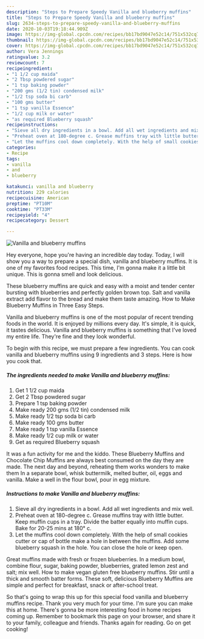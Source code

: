 ```yaml
---
description: "Steps to Prepare Speedy Vanilla and blueberry muffins"
title: "Steps to Prepare Speedy Vanilla and blueberry muffins"
slug: 2634-steps-to-prepare-speedy-vanilla-and-blueberry-muffins
date: 2020-10-03T19:18:44.909Z
image: https://img-global.cpcdn.com/recipes/bb17bd9047e52c14/751x532cq70/vanilla-and-blueberry-muffins-recipe-main-photo.jpg
thumbnail: https://img-global.cpcdn.com/recipes/bb17bd9047e52c14/751x532cq70/vanilla-and-blueberry-muffins-recipe-main-photo.jpg
cover: https://img-global.cpcdn.com/recipes/bb17bd9047e52c14/751x532cq70/vanilla-and-blueberry-muffins-recipe-main-photo.jpg
author: Vera Jennings
ratingvalue: 3.2
reviewcount: 7
recipeingredient:
- "1 1/2 cup maida"
- "2 Tbsp powdered sugar"
- "1 tsp baking powder"
- "200 gms (1/2 tin) condensed milk"
- "1/2 tsp soda bi carb"
- "100 gms butter"
- "1 tsp vanilla Essence"
- "1/2 cup milk or water"
- "as required Blueberry squash"
recipeinstructions:
- "Sieve all dry ingredients in a bowl. Add all wet ingredients and mix well."
- "Preheat oven at 180-degree c. Grease muffins tray with little butter. Keep muffin cups in a tray. Divide the batter equally into muffin cups. Bake for 20-25 mins at 180° c."
- "Let the muffins cool down completely. With the help of small cookies cutter or cap of bottle make a hole in between the muffins. Add some blueberry squash in the hole. You can close the hole or keep open."
categories:
- Recipe
tags:
- vanilla
- and
- blueberry

katakunci: vanilla and blueberry 
nutrition: 229 calories
recipecuisine: American
preptime: "PT10M"
cooktime: "PT33M"
recipeyield: "4"
recipecategory: Dessert

---
```



![Vanilla and blueberry muffins](https://img-global.cpcdn.com/recipes/bb17bd9047e52c14/751x532cq70/vanilla-and-blueberry-muffins-recipe-main-photo.jpg)

Hey everyone, hope you're having an incredible day today. Today, I will show you a way to prepare a special dish, vanilla and blueberry muffins. It is one of my favorites food recipes. This time, I'm gonna make it a little bit unique. This is gonna smell and look delicious.

These blueberry muffins are quick and easy with a moist and tender center bursting with blueberries and perfectly golden brown top. Salt and vanilla extract add flavor to the bread and make them taste amazing. How to Make Blueberry Muffins in Three Easy Steps.

Vanilla and blueberry muffins is one of the most popular of recent trending foods in the world. It is enjoyed by millions every day. It's simple, it is quick, it tastes delicious. Vanilla and blueberry muffins is something that I've loved my entire life. They're fine and they look wonderful.


To begin with this recipe, we must prepare a few ingredients. You can cook vanilla and blueberry muffins using 9 ingredients and 3 steps. Here is how you cook that.

<!--inarticleads1-->

##### The ingredients needed to make Vanilla and blueberry muffins:

1. Get 1 1/2 cup maida
1. Get 2 Tbsp powdered sugar
1. Prepare 1 tsp baking powder
1. Make ready 200 gms (1/2 tin) condensed milk
1. Make ready 1/2 tsp soda bi carb
1. Make ready 100 gms butter
1. Make ready 1 tsp vanilla Essence
1. Make ready 1/2 cup milk or water
1. Get as required Blueberry squash


It was a fun activity for me and the kiddo. These Blueberry Muffins and Chocolate Chip Muffins are always best consumed on the day they are made. The next day and beyond, reheating them works wonders to make them In a separate bowl, whisk buttermilk, melted butter, oil, eggs and vanilla. Make a well in the flour bowl, pour in egg mixture. 

<!--inarticleads2-->

##### Instructions to make Vanilla and blueberry muffins:

1. Sieve all dry ingredients in a bowl. Add all wet ingredients and mix well.
1. Preheat oven at 180-degree c. Grease muffins tray with little butter. Keep muffin cups in a tray. Divide the batter equally into muffin cups. Bake for 20-25 mins at 180° c.
1. Let the muffins cool down completely. With the help of small cookies cutter or cap of bottle make a hole in between the muffins. Add some blueberry squash in the hole. You can close the hole or keep open.


Great muffins made with fresh or frozen blueberries. In a medium bowl, combine flour, sugar, baking powder, blueberries, grated lemon zest and salt; mix well. How to make vegan gluten free blueberry muffins. Stir until a thick and smooth batter forms. These soft, delicious Blueberry Muffins are simple and perfect for breakfast, snack or after-school treat. 

So that's going to wrap this up for this special food vanilla and blueberry muffins recipe. Thank you very much for your time. I'm sure you can make this at home. There's gonna be more interesting food in home recipes coming up. Remember to bookmark this page on your browser, and share it to your family, colleague and friends. Thanks again for reading. Go on get cooking!
